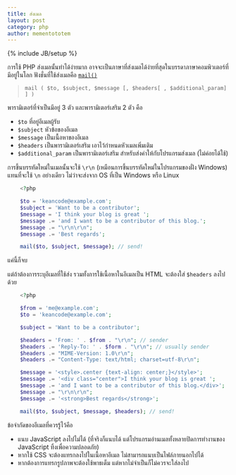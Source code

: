 ```yaml
---
title: ส่งเมล
layout: post
category: php
author: mementototem
---
```

{% include JB/setup %}

การใช้ PHP ส่งเมลนั้นทำได้ง่ายมาก อาจจะเป็นภาษาที่ส่งเมลได้ง่ายที่สุดในบรรดาภาษาคอมพิวเตอร์ที่มีอยู่ในโลก ฟังชั่นที่ใช้ส่งเมลคือ [`mail()`](http://php.net/manual/en/function.mail.php)

> `mail ( $to, $subject, $message [, $headers[ , $additional_param] ] )`

พารามิเตอร์ที่จำเป็นมีอยู่ 3 ตัว และพารามิเตอร์เสริม 2 ตัว คือ

- `$to` ที่อยู่อีเมลผู้รับ
- `$subject` หัวข้อของอีเมล
- `$message` เป็นเนื้อหาของอีเมล
- `$headers` เป็นพารามิเตอร์เสริม เอาไว้กำหนดหัวเมลเพิ่มเติม
- `$additional_param` เป็นพารามิเตอร์เสริม สำหรับส่งค่าให้กับโปรแกรมส่งเมล (ไม่ค่อยได้ใช้)

การขึ้นบรรทัดใหม่ในเมลนั้นจะใช้ `\r\n` (เหมือนการขึ้นบรรทัดใหม่ในโปรแกรมของฝั่ง Windows) แทนที่จะใช้ `\n` อย่างเดียว ไม่ว่าจะส่งจาก OS ที่เป็น Windows หรือ Linux

```php
    <?php

    $to = 'keancode@example.com';
    $subject = 'Want to be a contributor';
    $message = 'I think your blog is great ';
    $message .= 'and I want to be a contributor of this blog.';
    $message .= "\r\n\r\n";
    $message .= 'Best regards';

    mail($to, $subject, $message); // send!
```

แค่นี้ก็จบ

แต่ถ้าต้องการระบุอีเมลที่ใช้ส่ง รวมทั้งการใช้เนื้อหาในอีเมลเป็น HTML จะต้องใส่ `$headers` ลงไปด้วย

```php
    <?php

    $from = 'me@example.com';
    $to = 'keancode@example.com';

    $subject = 'Want to be a contributor';

    $headers = 'From: ' . $from . "\r\n"; // sender
    $headers .= 'Reply-To: ' . $form . "\r\n"; // usually sender
    $headers .= "MIME-Version: 1.0\r\n";
    $headers .= "Content-Type: text/html; charset=utf-8\r\n";

    $message = '<style>.center {text-align: center;}</style>';
    $message .= '<div class="center">I think your blog is great ';
    $message .= 'and I want to be a contributor of this blog.</div>';
    $message .= "\r\n\r\n";
    $message .= '<strong>Best regards</strong>';

    mail($to, $subject, $message, $headers); // send!
```

ข้อจำกัดของอีเมลที่ควรรู้ไว้คือ

- แนบ JavaScript ลงไปไม่ได้ (ที่จริงก็แนบได้ แต่โปรแกรมอ่านเมลทั้งหลายปิดการทำงานของ JavaScript ทิ้งเพื่อความปลอดภัย)
- หากใช้ CSS จะต้องแทรกลงไปในเนื้อหาอีเมล ไม่สามารถแนบเป็นไฟล์ภายนอกไปได้
- หากต้องการแทรกรูปภาพจะต้องใช้พาธเต็ม แต่หากไม่จำเป็นก็ไม่ควรจะใส่ลงไป
